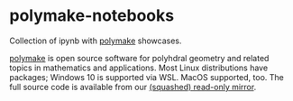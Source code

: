 # polymake-notebooks
Collection of ipynb with [polymake](https://www.polymake.org/) showcases.

[polymake](https://github.com/polymake) is open source software for polyhdral geometry and related topics in mathematics and applications.
Most Linux distributions have packages; Windows 10 is supported via WSL.
MacOS supported, too.
The full source code is available from our [(squashed) read-only mirror](https://github.com/polymake/polymake).
